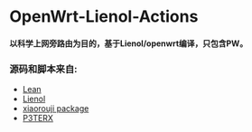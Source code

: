 # OpenWrt-Lienol-Actions

#### 以科学上网旁路由为目的，基于Lienol/openwrt编译，只包含PW。

### 源码和脚本来自:

- [Lean](https://github.com/coolsnowwolf/lede)
- [Lienol](https://github.com/Lienol/openwrt )
- [xiaorouji package](https://github.com/xiaorouji/openwrt-passwall)
- [P3TERX](https://github.com/P3TERX/Actions-OpenWrt)

